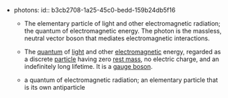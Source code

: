 - photons:
id:: b3cb2708-1a25-45c0-bedd-159b24db5f16
	 - The elementary particle of light and other electromagnetic radiation; the quantum of electromagnetic energy. The photon is the massless, neutral vector boson that mediates electromagnetic interactions.

	 - The [quantum](https://www.wordnik.com/words/quantum) of [light](https://www.wordnik.com/words/light) and other [electromagnetic](https://www.wordnik.com/words/electromagnetic) energy, regarded as a discrete [particle](https://www.wordnik.com/words/particle) having zero [rest mass](https://www.wordnik.com/words/rest%20mass), no electric charge, and an indefinitely long lifetime. It is a [gauge boson](https://www.wordnik.com/words/gauge%20boson).

	 - a quantum of electromagnetic radiation; an elementary particle that is its own antiparticle
